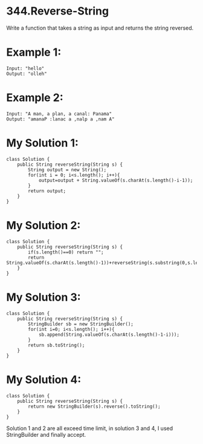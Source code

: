 # 344.Reverse-String
Write a function that takes a string as input and returns the string reversed.
# Example 1:
```
Input: "hello"
Output: "olleh"
```
# Example 2:
```
Input: "A man, a plan, a canal: Panama"
Output: "amanaP :lanac a ,nalp a ,nam A"
```
# My Solution 1:
```
class Solution {
    public String reverseString(String s) {
        String output = new String();
        for(int i = 0; i<s.length(); i++){
            output=output + String.valueOf(s.charAt(s.length()-i-1));
        }
        return output;
    }
}
```
# My Solution 2:
```
class Solution {
    public String reverseString(String s) {
        if(s.length()==0) return "";
        return String.valueOf(s.charAt(s.length()-1))+reverseString(s.substring(0,s.length()-1));
    }
}
```
# My Solution 3:
```
class Solution {
    public String reverseString(String s) {
        StringBuilder sb = new StringBuilder();
        for(int i=0; i<s.length(); i++){
            sb.append(String.valueOf(s.charAt(s.length()-1-i)));
        }
        return sb.toString();
    }
}
```
# My Solution 4:
```
class Solution {
    public String reverseString(String s) {
        return new StringBuilder(s).reverse().toString();
    }
}
```
Solution 1 and 2 are all exceed time limit, in solution 3 and 4, I used StringBuilder and finally accept.
